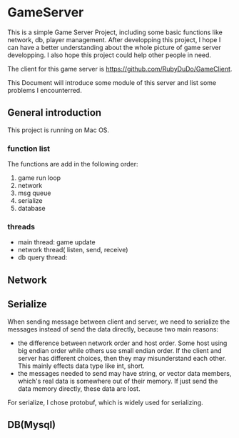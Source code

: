 # GameServer
This is a simple Game Server Project, including some basic functions like network, db, player management. After developping this project, I hope I can have a better understanding about the whole picture of game server developping. I also hope this project could help other people in need.

The client for this game server is https://github.com/RubyDuDo/GameClient.

This Document will introduce some module of this server and list some problems I encounterred.

## General introduction
This project is running on Mac OS.

### function list
The functions are add in the following order:
1. game run loop
2. network 
3. msg queue
4. serialize
5. database

### threads
* main thread: game update
* network thread( listen, send, receive)
* db query thread: 


## Network


## Serialize
When sending message between client and server, we need to serialize the messages instead of send the data directly, because two main reasons:
* the difference between network order and host order. Some host using big endian order while others use small endian order. If the client and server has different choices, then they may misunderstand each other. This mainly effects data type like int, short.
* the messages needed to send may have string, or vector data members, which's real data is somewhere out of their memory. If just send the data memory directly, these data are lost.

For serialize, I chose protobuf, which is widely used for serializing.

## DB(Mysql)